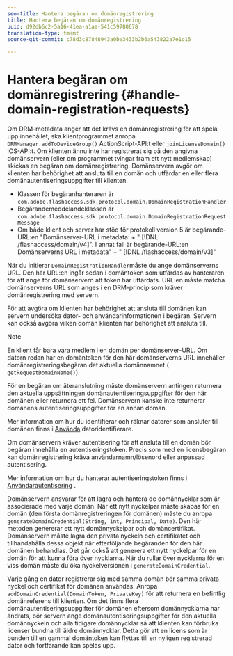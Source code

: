 ```yaml
---
seo-title: Hantera begäran om domänregistrering
title: Hantera begäran om domänregistrering
uuid: d92db6c2-5a16-41ea-a1aa-541c59780678
translation-type: tm+mt
source-git-commit: c78d3c87848943a0be3433b2b6a543822a7e1c15

---
```



# Hantera begäran om domänregistrering {#handle-domain-registration-requests}

Om DRM-metadata anger att det krävs en domänregistrering för att spela upp innehållet, ska klientprogrammet anropa `DRMManager.addToDeviceGroup()` ActionScript-API:t eller `joinLicenseDomain()` iOS-API:t. Om klienten ännu inte har registrerat sig på den angivna domänservern (eller om programmet tvingar fram ett nytt medlemskap) skickas en begäran om domänregistrering. Domänservern avgör om klienten har behörighet att ansluta till en domän och utfärdar en eller flera domänautentiseringsuppgifter till klienten.

* Klassen för begäranhanteraren är `com.adobe.flashaccess.sdk.protocol.domain.DomainRegistrationHandler`
* Begärandemeddelandeklassen är `com.adobe.flashaccess.sdk.protocol.domain.DomainRegistrationRequestMessage`
* Om både klient och server har stöd för protokoll version 5 är begärande-URL:en &quot;Domänserver-URL i metadata: + &quot; [!DNL /flashaccess/domain/v4]&quot;. I annat fall är begärande-URL:en Domänserverns URL i metadata&quot; + &quot; [!DNL /flashaccess/domain/v3]&quot;

När du initierar `DomainRegistrationHandler`måste du ange domänserverns URL. Den här URL:en ingår sedan i domäntoken som utfärdas av hanteraren för att ange för domänservern att token har utfärdats. URL:en måste matcha domänserverns URL som anges i en DRM-princip som kräver domänregistrering med servern.

För att avgöra om klienten har behörighet att ansluta till domänen kan servern undersöka dator- och användarinformationen i begäran. Servern kan också avgöra vilken domän klienten har behörighet att ansluta till.

>[!NOTE]
>
>En klient får bara vara medlem i en domän per domänserver-URL. Om datorn redan har en domäntoken för den här domänserverns URL innehåller domänregistreringsbegäran det aktuella domännamnet ( `getRequestDomainName()`).

För en begäran om återanslutning måste domänservern antingen returnera den aktuella uppsättningen domänautentiseringsuppgifter för den här domänen eller returnera ett fel. Domänservern kanske inte returnerar domänens autentiseringsuppgifter för en annan domän.

Mer information om hur du identifierar och räknar datorer som ansluter till domänen finns i [Använda](../../protecting-content/implementing-the-license-server/processing-drm-requests.md#use-machine-identifiers) datoridentifierare.

Om domänservern kräver autentisering för att ansluta till en domän bör begäran innehålla en autentiseringstoken. Precis som med en licensbegäran kan domänregistrering kräva användarnamn/lösenord eller anpassad autentisering.

Mer information om hur du hanterar autentiseringstoken finns i [Användarautentisering](../../protecting-content/implementing-the-license-server/processing-drm-requests.md#user-authentication) .

Domänservern ansvarar för att lagra och hantera de domännycklar som är associerade med varje domän. När ett nytt nyckelpar måste skapas för en domän (den första domänregistreringen för domänen) måste du anropa `generateDomainCredential(String, int, Principal, Date)`. Den här metoden genererar ett nytt domännyckelpar och domäncertifikat. Domänservern måste lagra den privata nyckeln och certifikatet och tillhandahålla dessa objekt när efterföljande begäranden för den här domänen behandlas. Det går också att generera ett nytt nyckelpar för en domän för att kunna föra över nycklarna. När du rullar över nycklarna för en viss domän måste du öka nyckelversionen i `generateDomainCredential`.

Varje gång en dator registrerar sig med samma domän bör samma privata nyckel och certifikat för domänen användas. Anropa `addDomainCredential(DomainToken, PrivateKey)` för att returnera en befintlig domänreferens till klienten. Om det finns flera domänautentiseringsuppgifter för domänen eftersom domännycklarna har ändrats, bör servern ange domänautentiseringsuppgifter för den aktuella domännyckeln och alla tidigare domännycklar så att klienten kan förbruka licenser bundna till äldre domännycklar. Detta gör att en licens som är bunden till en gammal domäntoken kan flyttas till en nyligen registrerad dator och fortfarande kan spelas upp.

